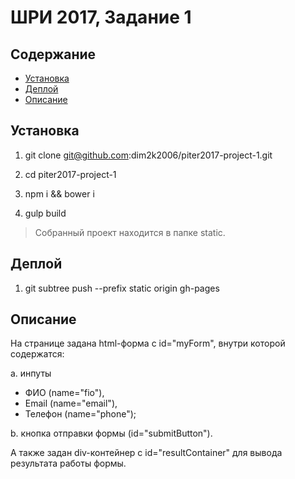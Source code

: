 # ШРИ 2017, Задание 1

## Содержание

- [Установка](#Установка)
- [Деплой](#Деплой)
- [Описание](#Описание)

## Установка

1. git clone git@github.com:dim2k2006/piter2017-project-1.git

2. cd piter2017-project-1

3. npm i && bower i

4. gulp build

> Собранный проект находится в папке static.

## Деплой

1. git subtree push --prefix static origin gh-pages

## Описание

На странице задана html-форма с id="myForm", внутри которой содержатся:

a. инпуты

- ФИО (name="fio"),
- Email (name="email"),
- Телефон (name="phone");

b. кнопка отправки формы (id="submitButton").

А также задан div-контейнер с id="resultContainer" для вывода результата работы формы.


